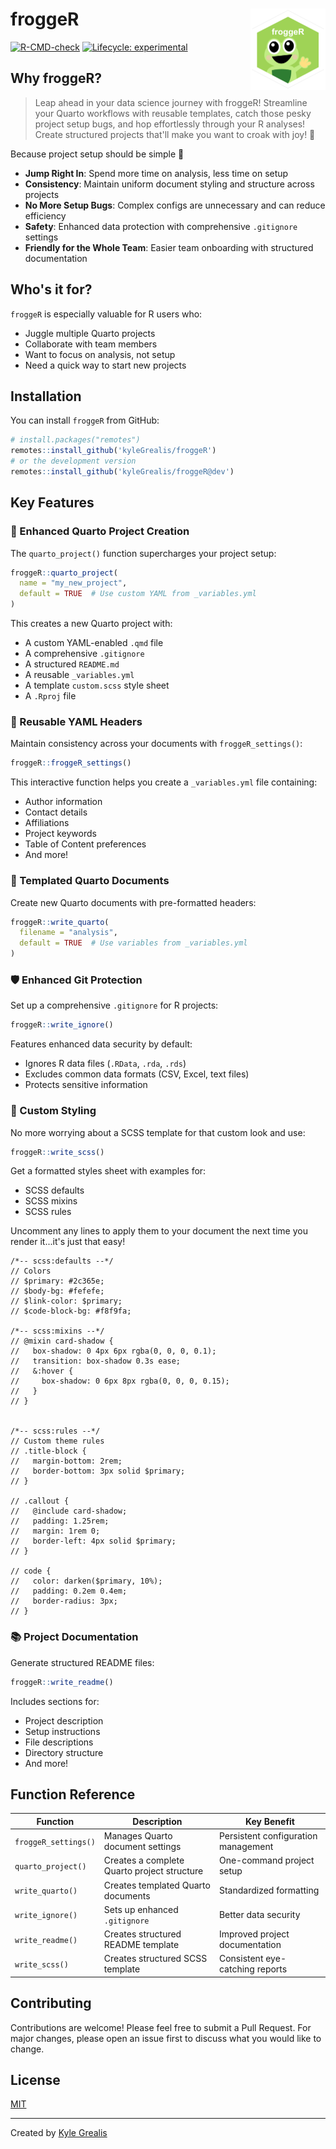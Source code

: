 
# froggeR <img src="man/figures/logo.png" align="right" height="130"  alt="" />



[![R-CMD-check](https://img.shields.io/badge/R--CMD--check-passing-brightgreen)](https://github.com/kyleGrealis/froggeR)
[![Lifecycle: experimental](https://img.shields.io/badge/lifecycle-experimental-orange.svg)](https://lifecycle.r-lib.org/articles/stages.html#experimental)

## Why froggeR?

> Leap ahead in your data science journey with froggeR! Streamline your Quarto workflows with reusable templates, catch those pesky project setup bugs, and hop effortlessly through your R analyses! Create structured projects that'll make you want to croak with joy! 🐸

Because project setup should be simple 🐸

- **Jump Right In**: Spend more time on analysis, less time on setup
- **Consistency**: Maintain uniform document styling and structure across projects
- **No More Setup Bugs**: Complex configs are unnecessary and can reduce efficiency
- **Safety**: Enhanced data protection with comprehensive `.gitignore` settings
- **Friendly for the Whole Team**: Easier team onboarding with structured documentation

## Who's it for?

`froggeR` is especially valuable for R users who:

- Juggle multiple Quarto projects
- Collaborate with team members
- Want to focus on analysis, not setup
- Need a quick way to start new projects

## Installation

You can install `froggeR` from GitHub:

```r
# install.packages("remotes")
remotes::install_github('kyleGrealis/froggeR')
# or the development version
remotes::install_github('kyleGrealis/froggeR@dev')
```

## Key Features

### 🎯 Enhanced Quarto Project Creation

The `quarto_project()` function supercharges your project setup:

```r
froggeR::quarto_project(
  name = "my_new_project",
  default = TRUE  # Use custom YAML from _variables.yml
)
```

This creates a new Quarto project with:

- A custom YAML-enabled `.qmd` file
- A comprehensive `.gitignore`
- A structured `README.md`
- A reusable `_variables.yml`
- A template `custom.scss` style sheet
- A `.Rproj` file

### 🔄 Reusable YAML Headers

Maintain consistency across your documents with `froggeR_settings()`:

```r
froggeR::froggeR_settings()
```

This interactive function helps you create a `_variables.yml` file containing:

- Author information
- Contact details
- Affiliations
- Project keywords
- Table of Content preferences
- And more!

### 📝 Templated Quarto Documents

Create new Quarto documents with pre-formatted headers:

```r
froggeR::write_quarto(
  filename = "analysis",
  default = TRUE  # Use variables from _variables.yml
)
```

### 🛡️ Enhanced Git Protection

Set up a comprehensive `.gitignore` for R projects:

```r
froggeR::write_ignore()
```

Features enhanced data security by default:

- Ignores R data files (`.RData`, `.rda`, `.rds`)
- Excludes common data formats (CSV, Excel, text files)
- Protects sensitive information

### 🌟 Custom Styling

No more worrying about a SCSS template for that custom look and use:

```r
froggeR::write_scss()
```

Get a formatted styles sheet with examples for:

- SCSS defaults
- SCSS mixins
- SCSS rules

Uncomment any lines to apply them to your document the next time you render it...it's just that easy!

```
/*-- scss:defaults --*/
// Colors
// $primary: #2c365e;  
// $body-bg: #fefefe;
// $link-color: $primary;
// $code-block-bg: #f8f9fa;

/*-- scss:mixins --*/
// @mixin card-shadow {
//   box-shadow: 0 4px 6px rgba(0, 0, 0, 0.1);
//   transition: box-shadow 0.3s ease;
//   &:hover {
//     box-shadow: 0 6px 8px rgba(0, 0, 0, 0.15);
//   }
// }


/*-- scss:rules --*/
// Custom theme rules
// .title-block {
//   margin-bottom: 2rem;
//   border-bottom: 3px solid $primary;
// }

// .callout {
//   @include card-shadow;
//   padding: 1.25rem;
//   margin: 1rem 0;
//   border-left: 4px solid $primary;
// }

// code {
//   color: darken($primary, 10%);
//   padding: 0.2em 0.4em;
//   border-radius: 3px;
// }
```

### 📚 Project Documentation

Generate structured README files:

```r
froggeR::write_readme()
```

Includes sections for:

- Project description
- Setup instructions
- File descriptions
- Directory structure
- And more!

## Function Reference

| Function | Description | Key Benefit |
|----------|-------------|-------------|
| `froggeR_settings()` | Manages Quarto document settings | Persistent configuration management |
| `quarto_project()` | Creates a complete Quarto project structure | One-command project setup |
| `write_quarto()` | Creates templated Quarto documents | Standardized formatting |
| `write_ignore()` | Sets up enhanced `.gitignore` | Better data security |
| `write_readme()` | Creates structured README template | Improved project documentation |
| `write_scss()` | Creates structured SCSS template | Consistent eye-catching reports |

## Contributing

Contributions are welcome! Please feel free to submit a Pull Request. For major changes, please open an issue first to discuss what you would like to change.

## License

[MIT](https://choosealicense.com/licenses/mit/)

---
Created by [Kyle Grealis](https://github.com/kyleGrealis)
